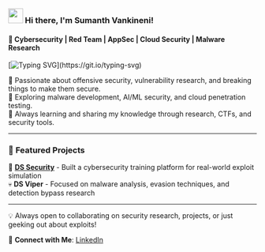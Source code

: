 ### <img src="https://media.giphy.com/media/hvRJCLFzcasrR4ia7z/giphy.gif" width="30px"> Hi there, I'm Sumanth Vankineni!

#### 🚀 Cybersecurity | Red Team | AppSec | Cloud Security | Malware Research

[![Typing SVG](https://readme-typing-svg.herokuapp.com?color=%23F70000&size=22&center=true&vCenter=true&lines=Security+Researcher;Red+Teamer;Cloud+Security;Malware+Analysis;Always+Learning!)](https://git.io/typing-svg)

🔹 Passionate about offensive security, vulnerability research, and breaking things to make them secure.  
🔹 Exploring malware development, AI/ML security, and cloud penetration testing.  
🔹 Always learning and sharing my knowledge through research, CTFs, and security tools.

---

### 🚀 **Featured Projects**

🚀 **[DS Security](https://thedssecurity.com)** - Built a cybersecurity training platform for real-world exploit simulation  
💀 **DS Viper** - Focused on malware analysis, evasion techniques, and detection bypass research  

---

💡 Always open to collaborating on security research, projects, or just geeking out about exploits! 

🔗 **Connect with Me**: [LinkedIn](https://www.linkedin.com/in/sumanthvankineni/)
